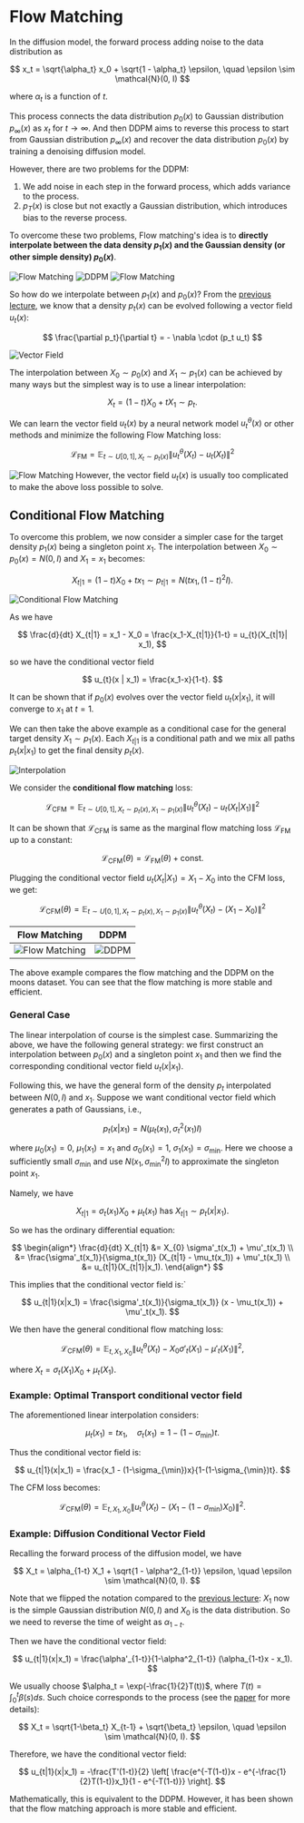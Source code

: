 # Flow Matching

In the diffusion model, the forward process adding noise to the data distribution as

$$
x_t = \sqrt{\alpha_t} x_0 + \sqrt{1 - \alpha_t} \epsilon, \quad \epsilon \sim \mathcal{N}(0, I)
$$

where $\alpha_t$ is a function of $t$.

This process connects the data distribution $p_0(x)$ to Gaussian distribution $p_{\infty}(x)$ as $x_t$ for $t \to \infty$. And then DDPM aims to reverse this process to start from Gaussian distribution $p_{\infty}(x)$ and recover the data distribution $p_0(x)$ by training a denoising diffusion model.

However, there are two problems for the DDPM:

1. We add noise in each step in the forward process, which adds variance to the process.
2. $p_T(x)$ is close but not exactly a Gaussian distribution, which introduces bias to the reverse process.

To overcome these two problems, Flow matching's idea is to **directly interpolate between the data density $p_1(x)$ and the Gaussian density (or other simple density) $p_0(x)$**.

![Flow Matching](./generative.assets/flow_vec.png)
![DDPM](./generative.assets/perturb_vp.gif)
![Flow Matching](./generative.assets/fm_diff.png)

So how do we interpolate between $p_1(x)$ and $p_0(x)$? From the [previous lecture](langevin_dynamics.md#vector-field-of-gradient-flow), we know that a density $p_t(x)$ can be evolved following a vector field $u_t(x)$:

$$
\frac{\partial p_t}{\partial t} = - \nabla \cdot (p_t u_t)
$$



![Vector Field](./generative.assets/gaussian_transformation.gif)


The interpolation between $X_0 \sim p_0(x)$ and $X_1 \sim p_1(x)$ can be achieved by many ways but the simplest way is to use a linear interpolation:

$$
X_t = (1-t)X_0 + t X_1 \sim p_t.
$$



We can learn the vector field $u_t(x)$ by a neural network model $u^{\theta}_t(x)$ or other methods and minimize the following Flow Matching loss:

$$
\mathcal{L}_{\text{FM}} = \mathbb{E}_{t \sim U[0,1], X_t\sim p_t(x)} \left\| u^{\theta}_t(X_t) - u_t(X_t) \right\|^2 
$$

![Flow Matching](./generative.assets/fm_0.png)
However, the vector field $u_t(x)$ is usually too complicated to make the above loss possible to solve.

## Conditional Flow Matching


To overcome this problem, we now consider a simpler case for the target density $p_1(x)$ being a singleton point $x_1$. The interpolation between $X_0 \sim p_0(x) = N(0, I)$ and $X_1 = x_1$ becomes:

$$
X_{t|1} = (1-t)X_0 + t x_1 \sim p_{t|1} = N(t x_1, (1-t)^2 I).
$$

![Conditional Flow Matching](./generative.assets/fm_1.png)

As we have

$$
\frac{d}{dt} X_{t|1} = x_1 - X_0 = \frac{x_1-X_{t|1}}{1-t} = u_{t}(X_{t|1}| x_1),
$$

so we have the conditional vector field 

$$
u_{t}(x | x_1) = \frac{x_1-x}{1-t}.
$$

It can be shown that if $p_0(x)$ evolves over the vector field $u_{t}(x | x_1)$, it will converge to $x_1$ at $t=1$.

We can then take the above example as a conditional case for the general target density $X_1 \sim p_1(x)$. Each $X_{t|1}$ is a conditional path and we mix all paths $p_t(x|x_1)$ to get the final density $p_t(x)$.

![Interpolation](./generative.assets/fm_interplote.png)

We consider the **conditional flow matching** loss:

$$
\mathcal{L}_{\text{CFM}} = \mathbb{E}_{t \sim U[0,1], X_t\sim p_t(x), X_1 \sim p_1(x)} \left\| u^{\theta}_t(X_t) - u_t(X_t|X_1) \right\|^2 
$$

It can be shown that $\mathcal{L}_{\text{CFM}}$ is same as the marginal flow matching loss $\mathcal{L}_{\text{FM}}$ up to a constant:

$$
\mathcal{L}_{\text{CFM}}(\theta) = \mathcal{L}_{\text{FM}}(\theta) + \text{const}.
$$

Plugging the conditional vector field $u_t(X_t|X_1) = X_1 - X_0$ into the CFM loss, we get:

$$
\mathcal{L}_{\text{CFM}}(\theta) = \mathbb{E}_{t \sim U[0,1], X_t\sim p_t(x), X_1 \sim p_1(x)} \left\| u^{\theta}_t(X_t) - (X_1 - X_0) \right\|^2 
$$

| Flow Matching | DDPM |
| --- | --- |
| ![Flow Matching](./generative.assets/flow_moons_animation.gif) | ![DDPM](./generative.assets/ddpm_moons_animation.gif) |

The above example compares the flow matching and the DDPM on the moons dataset. You can see that the flow matching is more stable and efficient.

### General Case

The linear interpolation of course is the simplest case. Summarizing the above, we have the following general strategy: we first construct an interpolation between $p_0(x)$ and a singleton point $x_1$ and then we find the corresponding conditional vector field $u_t(x|x_1)$. 




Following this, we have the general form of the density $p_t$ interpolated between $N(0, I)$ and $x_1$. Suppose we want conditional vector field which generates a path of Gaussians, i.e.,

$$
p_t(x|x_1) = N(\mu_t(x_1), \sigma_t^2(x_1) I)
$$

where $\mu_0(x_1) = 0$, $\mu_1(x_1) = x_1$ and $\sigma_0(x_1) = 1$, $\sigma_1(x_1) = \sigma_{\min}$. Here we choose a sufficiently small $\sigma_{\min}$ and use $N(x_1, \sigma_{\min}^2 I)$ to approximate the singleton point $x_1$. 

Namely, we have

$$
X_{t|1} = \sigma_t(x_1) X_0 +  \mu_t(x_1) \text{ has } X_{t|1} \sim p_t(x|x_1).
$$

So we has the ordinary differential equation:

$$
\begin{align*}
\frac{d}{dt} X_{t|1} &= X_{0} \sigma'_t(x_1) + \mu'_t(x_1) \\
&=  \frac{\sigma'_t(x_1)}{\sigma_t(x_1)} (X_{t|1} - \mu_t(x_1)) + \mu'_t(x_1) \\
&= u_{t|1}(X_{t|1}|x_1).
\end{align*}
$$



This implies that the conditional vector field is:`

$$
u_{t|1}(x|x_1) = \frac{\sigma'_t(x_1)}{\sigma_t(x_1)} (x - \mu_t(x_1)) + \mu'_t(x_1).
$$

We then have the general conditional flow matching loss:

$$
\mathcal{L}_{\text{CFM}}(\theta) = \mathbb{E}_{t, X_1, X_0} \left\| u^{\theta}_t(X_t) - X_{0} \sigma'_t(X_1) - \mu'_t(X_1) \right\|^2 ,
$$

where $X_t = \sigma_t(X_1) X_0 + \mu_t(X_1)$.

### Example:  Optimal Transport conditional vector field

The aforementioned linear interpolation considers:

$$
\mu_t(x_1) = t x_1, \quad \sigma_t(x_1) = 1 - (1-\sigma_{\min})t.
$$

Thus the conditional vector field is:

$$
u_{t|1}(x|x_1) = \frac{x_1 - (1-\sigma_{\min})x}{1-(1-\sigma_{\min})t}.
$$

The CFM loss becomes:

$$
\mathcal{L}_{\text{CFM}}(\theta) = \mathbb{E}_{t, X_1, X_0} \left\| u^{\theta}_t(X_t) - (X_1 - (1-\sigma_{\min})X_0) \right\|^2 .
$$








### Example: Diffusion Conditional Vector Field

Recalling the forward process of the diffusion model, we have



$$
X_t = \alpha_{1-t} X_1 + \sqrt{1 - \alpha^2_{1-t}} \epsilon, \quad \epsilon \sim \mathcal{N}(0, I).
$$

Note that we flipped the notation compared to the [previous lecture](ddpm.md#forward-process): $X_1$ now is the simple Gaussian distribution $N(0, I)$ and $X_0$ is the data distribution. So we need to reverse the time of weight as $\alpha_{1-t}$.


Then we have the conditional vector field:

$$
u_{t|1}(x|x_1) = \frac{\alpha'_{1-t}}{1-\alpha^2_{1-t}} (\alpha_{1-t}x - x_1).
$$

We usually choose $\alpha_t = \exp(-\frac{1}{2}T(t))$, where $T(t) = \int_0^t \beta(s) ds$. Such choice corresponds to the process (see the [paper](https://arxiv.org/pdf/2011.13456) for more details):

$$
X_t = \sqrt{1-\beta_t} X_{t-1} + \sqrt{\beta_t} \epsilon, \quad \epsilon \sim \mathcal{N}(0, I).
$$

Therefore, we have the conditional vector field:

$$
u_{t|1}(x|x_1) = -\frac{T'(1-t)}{2} \left[ \frac{e^{-T(1-t)}x - e^{-\frac{1}{2}T(1-t)}x_1}{1 - e^{-T(1-t)}} \right].
$$

Mathematically, this is equivalent to the DDPM. However, it has been shown that the flow matching approach is more stable and efficient.






















































